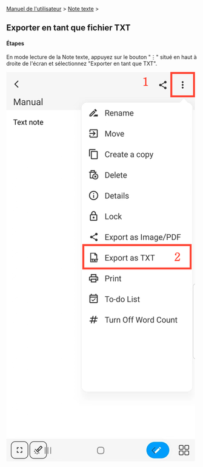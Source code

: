 [Manuel de l'utilisateur](/dragonnest/drawnote/manual/fr) > [Note texte](/dragonnest/drawnote/manual/fr/text_note) >

Exporter en tant que fichier TXT
---
#### Étapes

En mode lecture de la Note texte, appuyez sur le bouton "⋮" situé en haut à droite de l'écran et sélectionnez "Exporter en tant que TXT".

![](imgs/export_as_txt1.png)